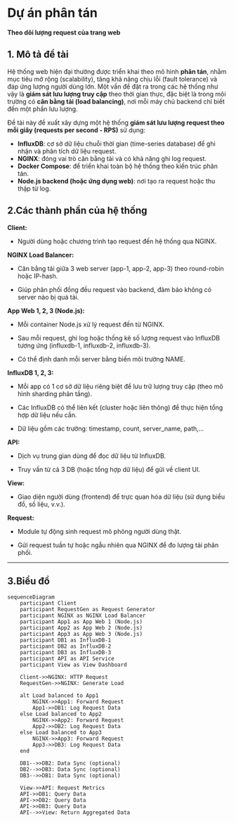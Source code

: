 # Dự án phân tán

**Theo dõi lượng request của trang web**

## 1. Mô tả đề tài

Hệ thống web hiện đại thường được triển khai theo mô hình **phân tán**, nhằm mục tiêu mở rộng (scalability), tăng khả năng chịu lỗi (fault tolerance) và đáp ứng lượng người dùng lớn. Một vấn đề đặt ra trong các hệ thống như vậy là **giám sát lưu lượng truy cập** theo thời gian thực, đặc biệt là trong môi trường có **cân bằng tải (load balancing)**, nơi mỗi máy chủ backend chỉ biết đến một phần lưu lượng.

Đề tài này đề xuất xây dựng một hệ thống **giám sát lưu lượng request theo mỗi giây (requests per second - RPS)** sử dụng:

- **InfluxDB**: cơ sở dữ liệu chuỗi thời gian (time-series database) để ghi nhận và phân tích dữ liệu request.
- **NGINX**: đóng vai trò cân bằng tải và có khả năng ghi log request.
- **Docker Compose**: để triển khai toàn bộ hệ thống theo kiến trúc phân tán.
- **Node.js backend (hoặc ứng dụng web)**: nơi tạo ra request hoặc thu thập từ log.

## 2.Các thành phần của hệ thống

**Client:**

- Người dùng hoặc chương trình tạo request đến hệ thống qua NGINX.

**NGINX Load Balancer:**

- Cân bằng tải giữa 3 web server (app-1, app-2, app-3) theo round-robin hoặc IP-hash.

- Giúp phân phối đồng đều request vào backend, đảm bảo không có server nào bị quá tải.

**App Web 1, 2, 3 (Node.js):**

- Mỗi container Node.js xử lý request đến từ NGINX.

- Sau mỗi request, ghi log hoặc thống kê số lượng request vào InfluxDB tương ứng (influxdb-1, influxdb-2, influxdb-3).

- Có thể định danh mỗi server bằng biến môi trường NAME.

**InfluxDB 1, 2, 3:**

- Mỗi app có 1 cơ sở dữ liệu riêng biệt để lưu trữ lượng truy cập (theo mô hình sharding phân tầng).

- Các InfluxDB có thể liên kết (cluster hoặc liên thông) để thực hiện tổng hợp dữ liệu nếu cần.

- Dữ liệu gồm các trường: timestamp, count, server_name, path,...

**API:**

- Dịch vụ trung gian dùng để đọc dữ liệu từ InfluxDB.

- Truy vấn từ cả 3 DB (hoặc tổng hợp dữ liệu) để gửi về client UI.

**View:**

- Giao diện người dùng (frontend) để trực quan hóa dữ liệu (sử dụng biểu đồ, số liệu, v.v.).

**Request:**

- Module tự động sinh request mô phỏng người dùng thật.

- Gửi request tuần tự hoặc ngẫu nhiên qua NGINX để đo lượng tải phân phối.

---

## 3.Biểu đồ

```mermaid
sequenceDiagram
    participant Client
    participant RequestGen as Request Generator
    participant NGINX as NGINX Load Balancer
    participant App1 as App Web 1 (Node.js)
    participant App2 as App Web 2 (Node.js)
    participant App3 as App Web 3 (Node.js)
    participant DB1 as InfluxDB-1
    participant DB2 as InfluxDB-2
    participant DB3 as InfluxDB-3
    participant API as API Service
    participant View as View Dashboard

    Client->>NGINX: HTTP Request
    RequestGen->>NGINX: Generate Load

    alt Load balanced to App1
        NGINX->>App1: Forward Request
        App1->>DB1: Log Request Data
    else Load balanced to App2
        NGINX->>App2: Forward Request
        App2->>DB2: Log Request Data
    else Load balanced to App3
        NGINX->>App3: Forward Request
        App3->>DB3: Log Request Data
    end

    DB1-->>DB2: Data Sync (optional)
    DB2-->>DB3: Data Sync (optional)
    DB3-->>DB1: Data Sync (optional)

    View->>API: Request Metrics
    API->>DB1: Query Data
    API->>DB2: Query Data
    API->>DB3: Query Data
    API-->>View: Return Aggregated Data

```
